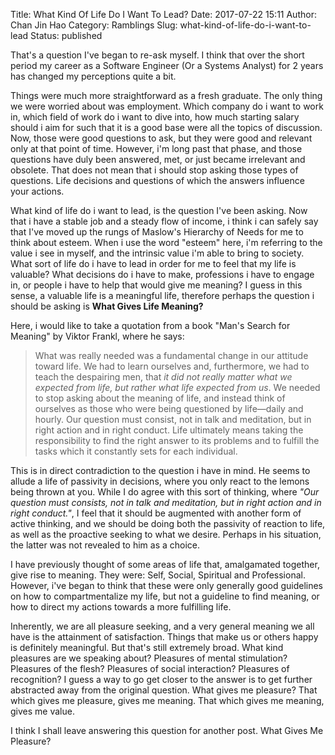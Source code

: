 Title: What Kind Of Life Do I Want To Lead?
Date: 2017-07-22 15:11
Author: Chan Jin Hao
Category: Ramblings
Slug: what-kind-of-life-do-i-want-to-lead
Status: published

That's a question I've began to re-ask myself. I think that over the short period my career as a Software Engineer (Or a Systems Analyst) for 2 years has changed my perceptions quite a bit.

Things were much more straightforward as a fresh graduate. The only thing we were worried about was employment. Which company do i want to work in, which field of work do i want to dive into, how much starting salary should i aim for such that it is a good base were all the topics of discussion. Now, those were good questions to ask, but they were good and relevant only at that point of time. However, i'm long past that phase, and those questions have duly been answered, met, or just became irrelevant and obsolete. That does not mean that i should stop asking those types of questions. Life decisions and questions of which the answers influence your actions.

What kind of life do i want to lead, is the question I've been asking. Now that i have a stable job and a steady flow of income, i think i can safely say that I've moved up the rungs of Maslow's Hierarchy of Needs for me to think about esteem. When i use the word "esteem" here, i'm referring to the value i see in myself, and the intrinsic value i'm able to bring to society. What sort of life do i have to lead in order for me to feel that my life is valuable? What decisions do i have to make, professions i have to engage in, or people i have to help that would give me meaning? I guess in this sense, a valuable life is a meaningful life, therefore perhaps the question i should be asking is **What Gives Life Meaning?**

Here, i would like to take a quotation from a book "Man's Search for Meaning" by Viktor Frankl, where he says:

> What was really needed was a fundamental change in our attitude toward life. We had to learn ourselves and, furthermore, we had to teach the despairing men, that *it did not really matter what we expected from life, but rather what life expected from us*. We needed to stop asking about the meaning of life, and instead think of ourselves as those who were being questioned by life—daily and hourly. Our question must consist, not in talk and meditation, but in right action and in right conduct. Life ultimately means taking the responsibility to find the right answer to its problems and to fulfill the tasks which it constantly sets for each individual.

This is in direct contradiction to the question i have in mind. He seems to allude a life of passivity in decisions, where you only react to the lemons being thrown at you. While I do agree with this sort of thinking, where *"Our question must consists, not in talk and meditation, but in right action and in right conduct."*, I feel that it should be augmented with another form of active thinking, and we should be doing both the passivity of reaction to life, as well as the proactive seeking to what we desire. Perhaps in his situation, the latter was not revealed to him as a choice.

I have previously thought of some areas of life that, amalgamated together, give rise to meaning. They were: Self, Social, Spiritual and Professional. However, i've began to think that these were only generally good guidelines on how to compartmentalize my life, but not a guideline to find meaning, or how to direct my actions towards a more fulfilling life.

Inherently, we are all pleasure seeking, and a very general meaning we all have is the attainment of satisfaction. Things that make us or others happy is definitely meaningful. But that's still extremely broad. What kind pleasures are we speaking about? Pleasures of mental stimulation? Pleasures of the flesh? Pleasures of social interaction? Pleasures of recognition? I guess a way to go get closer to the answer is to get further abstracted away from the original question. What gives me pleasure? That which gives me pleasure, gives me meaning. That which gives me meaning, gives me value.

I think I shall leave answering this question for another post. What Gives Me Pleasure?

